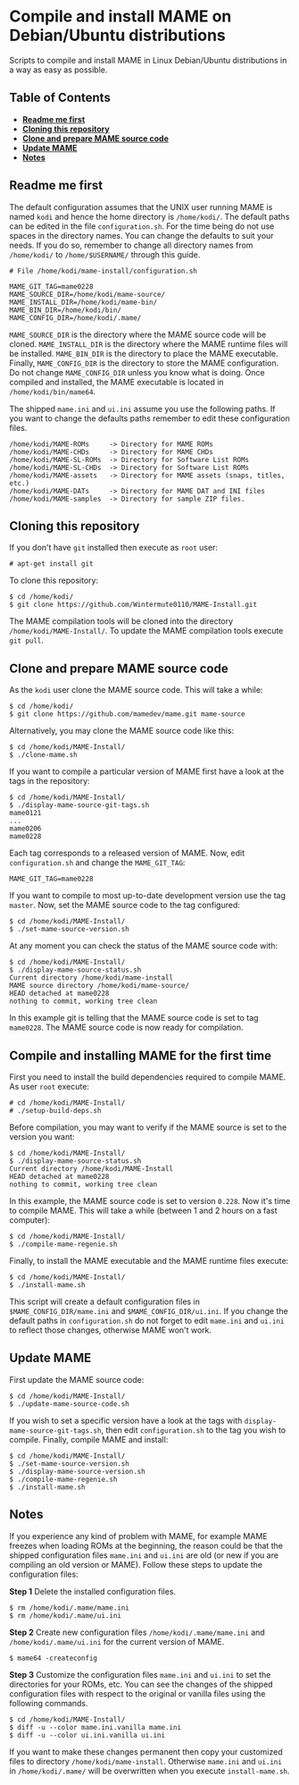 # Compile and install MAME on Debian/Ubuntu distributions #

Scripts to compile and install MAME in Linux Debian/Ubuntu distributions in a way as easy as
possible.

## Table of Contents

* **[Readme me first](#readme-me-first)**
* **[Cloning this repository](#cloning-this-repository)**
* **[Clone and prepare MAME source code](#clone-and-prepare-MAME-source-code)**
* **[Update MAME](#update-mame)**
* **[Notes](#notes)**

## Readme me first ##

The default configuration assumes that the UNIX user running MAME is named `kodi` and hence the home directory is `/home/kodi/`. The default paths can be edited in the file `configuration.sh`. For the time being do not use spaces in the directory names. You can change the defaults to suit your needs. If you do so, remember to change all directory names from `/home/kodi/` to `/home/$USERNAME/` through this guide.
```
# File /home/kodi/mame-install/configuration.sh

MAME_GIT_TAG=mame0228
MAME_SOURCE_DIR=/home/kodi/mame-source/
MAME_INSTALL_DIR=/home/kodi/mame-bin/
MAME_BIN_DIR=/home/kodi/bin/
MAME_CONFIG_DIR=/home/kodi/.mame/
```

`MAME_SOURCE_DIR` is the directory where the MAME source code will be cloned. `MAME_INSTALL_DIR` is the directory where the MAME runtime files will be installed. `MAME_BIN_DIR` is the directory to place the MAME executable. Finally, `MAME_CONFIG_DIR` is the directory to store the MAME configuration. Do not change `MAME_CONFIG_DIR` unless you know what is doing. Once compiled and installed, the MAME executable is located in `/home/kodi/bin/mame64`.

The shipped `mame.ini` and `ui.ini` assume you use the following paths. If you want to change the defaults paths remember to edit these configuration files.
```
/home/kodi/MAME-ROMs     -> Directory for MAME ROMs
/home/kodi/MAME-CHDs     -> Directory for MAME CHDs
/home/kodi/MAME-SL-ROMs  -> Directory for Software List ROMs
/home/kodi/MAME-SL-CHDs  -> Directory for Software List ROMs
/home/kodi/MAME-assets   -> Directory for MAME assets (snaps, titles, etc.)
/home/kodi/MAME-DATs     -> Directory for MAME DAT and INI files
/home/kodi/MAME-samples  -> Directory for sample ZIP files.
```

## Cloning this repository ##

If you don't have `git` installed then execute as `root` user:
```
# apt-get install git
```

To clone this repository:
```
$ cd /home/kodi/
$ git clone https://github.com/Wintermute0110/MAME-Install.git
```

The MAME compilation tools will be cloned into the directory `/home/kodi/MAME-Install/`. To update the MAME compilation tools execute `git pull`.

## Clone and prepare MAME source code ##

As the `kodi` user clone the MAME source code. This will take a while:
```
$ cd /home/kodi/
$ git clone https://github.com/mamedev/mame.git mame-source
```

Alternatively, you may clone the MAME source code like this:
```
$ cd /home/kodi/MAME-Install/
$ ./clone-mame.sh
```

If you want to compile a particular version of MAME first have a look at the tags in the repository:
```
$ cd /home/kodi/MAME-Install/
$ ./display-mame-source-git-tags.sh
mame0121
...
mame0206
mame0228
```

Each tag corresponds to a released version of MAME. Now, edit `configuration.sh` and change the `MAME_GIT_TAG`:
```
MAME_GIT_TAG=mame0228
```

If you want to compile to most up-to-date development version use the tag `master`. Now, set the MAME source code to the tag configured:
```
$ cd /home/kodi/MAME-Install/
$ ./set-mame-source-version.sh
```

At any moment you can check the status of the MAME source code with:
```
$ cd /home/kodi/MAME-Install/
$ ./display-mame-source-status.sh
Current directory /home/kodi/mame-install
MAME source directory /home/kodi/mame-source/
HEAD detached at mame0228
nothing to commit, working tree clean
```

In this example git is telling that the MAME source code is set to tag `mame0228`. The MAME source code is now ready for compilation.

## Compile and installing MAME for the first time ##

First you need to install the build dependencies required to compile MAME. As user `root` execute:
```
# cd /home/kodi/MAME-Install/
# ./setup-build-deps.sh
```

Before compilation, you may want to verify if the MAME source is set to the version you want:
```
$ cd /home/kodi/MAME-Install/
$ ./display-mame-source-status.sh
Current directory /home/kodi/MAME-Install
HEAD detached at mame0228
nothing to commit, working tree clean
```

In this example, the MAME source code is set to version `0.228`. Now it's time to compile MAME. This will take a while (between 1 and 2 hours on a fast computer):
```
$ cd /home/kodi/MAME-Install/
$ ./compile-mame-regenie.sh
```

Finally, to install the MAME executable and the MAME runtime files execute:
```
$ cd /home/kodi/MAME-Install/
$ ./install-mame.sh
```

This script will create a default configuration files in `$MAME_CONFIG_DIR/mame.ini` and `$MAME_CONFIG_DIR/ui.ini`. If you change the default paths in `configuration.sh` do not forget to edit `mame.ini` and `ui.ini` to reflect those changes, otherwise MAME won't work.

## Update MAME ##

First update the MAME source code:
```
$ cd /home/kodi/MAME-Install/
$ ./update-mame-source-code.sh
```

If you wish to set a specific version have a look at the tags with `display-mame-source-git-tags.sh`, then edit `configuration.sh` to the tag you wish to compile. Finally, compile MAME and install:
```
$ cd /home/kodi/MAME-Install/
$ ./set-mame-source-version.sh
$ ./display-mame-source-version.sh
$ ./compile-mame-regenie.sh
$ ./install-mame.sh
```

## Notes ##

If you experience any kind of problem with MAME, for example MAME freezes when loading ROMs at the beginning, the reason could be that the shipped configuration files `mame.ini` and `ui.ini` are old (or new if you are compiling an old version or MAME). Follow these steps to update the configuration files:

**Step 1** Delete the installed configuration files.
```
$ rm /home/kodi/.mame/mame.ini
$ rm /home/kodi/.mame/ui.ini
```

**Step 2** Create new configuration files `/home/kodi/.mame/mame.ini` and `/home/kodi/.mame/ui.ini` for the current version of MAME.
```
$ mame64 -createconfig
```

**Step 3** Customize the configuration files `mame.ini` and `ui.ini` to set the directories for your ROMs, etc. You can see the changes of the shipped configuration files with respect to the original or vanilla files using the following commands.
```
$ cd /home/kodi/MAME-Install/
$ diff -u --color mame.ini.vanilla mame.ini
$ diff -u --color ui.ini.vanilla ui.ini
```

If you want to make these changes permanent then copy your customized files to directory `/home/kodi/mame-install`. Otherwise `mame.ini` and `ui.ini` in `/home/kodi/.mame/` will be overwritten when you execute `install-mame.sh`.
